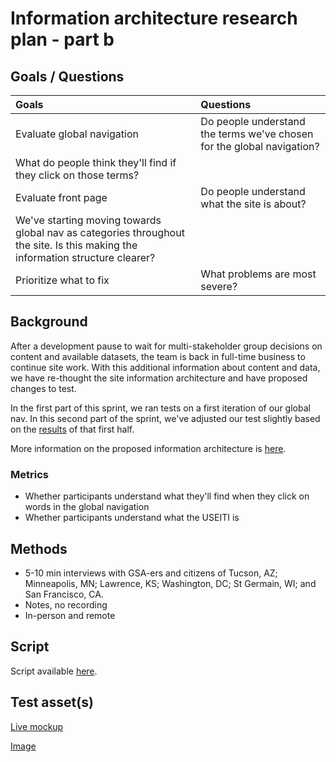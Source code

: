 # Information architecture research plan - part b

## Goals / Questions
Goals | Questions
:----- | :---------
Evaluate global navigation | Do people understand the terms we've chosen for the global navigation?
 | What do people think they'll find if they click on those terms?
Evaluate front page | Do people understand what the site is about?
 | We've starting moving towards global nav as categories throughout the site. Is this making the information structure clearer?
Prioritize what to fix | What problems are most severe?


## Background

After a development pause to wait for multi-stakeholder group decisions on content and available datasets, the team is back in full-time business to continue site work. With this additional information about content and data, we have re-thought the site information architecture and have proposed changes to test.

In the first part of this sprint, we ran tests on a first iteration of our global nav. In this second part of the sprint, we've adjusted our test slightly based on the [results](https://github.com/18F/doi-extractives-data/blob/research/research/03_%20sprint-mightymoose/sprint-mightymoose_results.md) of that first half.

More information on the proposed information architecture is [here](https://github.com/18F/doi-extractives-data/issues/622).


### Metrics

* Whether participants understand what they'll find when they click on words in the global navigation
* Whether participants understand what the USEITI is


## Methods
* 5-10 min interviews with GSA-ers and citizens of Tucson, AZ; Minneapolis, MN; Lawrence, KS; Washington, DC; St Germain, WI; and San Francisco, CA.
* Notes, no recording
* In-person and remote


## Script

Script available [here](https://github.com/18F/doi-extractives-data/blob/research/research/04_sprint-mightymoose-b/sprint-mightymoose_interview-script-b.md).


## Test asset(s)

[Live mockup](https://invis.io/564MCHYDR)

[Image](https://github.com/18F/doi-extractives-data/blob/research/assets/img/mightymoose/mighty-moose-b.png)
